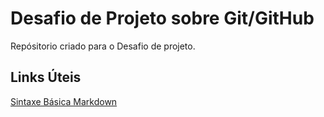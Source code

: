 # Desafio de Projeto sobre Git/GitHub
Repósitorio criado para o Desafio de projeto.

## Links Úteis
[Sintaxe Básica Markdown](https://www.markdownguide.org/basic-syntax)
